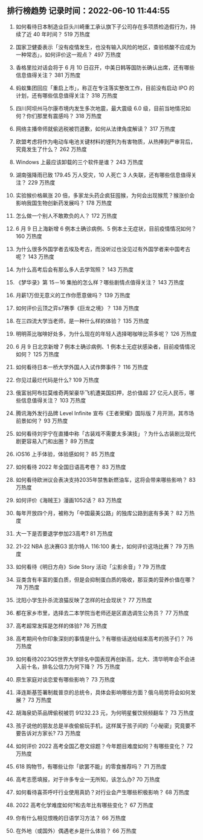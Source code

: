 
## 排行榜趋势 记录时间：2022-06-10 11:44:55
  
  1. 如何看待日本制造业巨头川崎重工承认旗下子公司存在多项质检造假行为，持续了近 40 年时间？ 519 万热度
    
  2. 国家卫健委表示「没有疫情发生，也没有输入风险的地区，查验核酸不应成为一种常态」，如何评价这一观点？ 497 万热度
    
  3. 香格里拉对话会将于 6 月 10 日召开，中美日韩等国防长确认出席，还有哪些信息值得关注？ 381 万热度
    
  4. 蚂蚁集团回应「重启上市」，称正在专注落实整改工作，目前没有启动 IPO 的计划，还有哪些信息值得关注？ 318 万热度
    
  5. 四川阿坝州马尔康市境内发生多次地震，最大震级 6.0 级，目前当地情况如何？你们那里有震感吗？ 318 万热度
    
  6. 网络主播帝师就偷逃税被罚道歉，如何从法律角度解读？ 317 万热度
    
  7. 欧盟考虑将作为电动车电池关键材料的锂列为有害物质，从热捧到严审背后，究竟发生了什么？ 262 万热度
    
  8. Windows 上最应该卸载的三个软件是谁？ 243 万热度
    
  9. 湖南强降雨已致 179.45 万人受灾，10 人死亡 3 人失联，还有哪些信息值得关注？ 229 万热度
    
  10. 实验猴价格飙涨 20 倍，多家龙头药企疯狂囤猴，为何会出现猴荒？猴涨价会影响我国生物创新药发展吗？ 178 万热度
    
  11. 怎么做一个别人不敢欺负的人？ 172 万热度
    
  12. 6 月 9 日上海新增 6 例本土确诊病例、5 例本土无症状，目前疫情情况如何？ 160 万热度
    
  13. 为什么很多外国学者去埃及考古，而没听过也没见过有外国学者来中国考古呢？ 143 万热度
    
  14. 为什么高考后会有那么多人去学驾照？ 143 万热度
    
  15. 《梦华录》第 15－16 集拍的怎么样？哪些剧情点值得关注？ 143 万热度
    
  16. 月薪1万但无意义的工作你愿意做吗？ 139 万热度
    
  17. 如何评价云顶之弈s7赛季《巨龙之境》？ 138 万热度
    
  18. 在三四流大学当老师，是一种什么样的体验？ 135 万热度
    
  19. 明明茶比咖啡好处多，为什么现在的年轻人选择喝咖啡比茶多呢？ 126 万热度
    
  20. 6 月 9 日北京新增 7 例本土确诊病例、1 例本土无症状感染者，目前疫情情况如何？ 125 万热度
    
  21. 如何看待日本一桥大学外国人入试作弊事件？ 116 万热度
    
  22. 你见过最烂代码是什么? 109 万热度
    
  23. 俄富翁阿布拉莫维奇两架豪华飞机遭美国扣押，总价值超 27 亿元人民币，哪些信息值得关注？ 103 万热度
    
  24. 腾讯海外发行品牌 Level Infinite 宣布《王者荣耀》国际版 7 月开测，其市场前景如何？ 93 万热度
    
  25. 如何看待刘宇宁在直播中称「古装戏不需要太多演技」？为什么古装剧比现代剧更容易入门和出圈？ 89 万热度
    
  26. iOS16 上手体验，体验感如何？ 85 万热度
    
  27. 如何看待 2022 年全国日语高考卷？ 83 万热度
    
  28. 如何看待欧洲议会表决支持2035年禁售新燃油车，这将会带来哪些影响？ 83 万热度
    
  29. 如何评价《海贼王》漫画1052话？ 83 万热度
    
  30. 每年开放四个月，被称为「中国最美公路」的独库公路到底有多美？ 82 万热度
    
  31. 大一下是否要退学参加23高考? 81 万热度
    
  32. 21-22 NBA 总决赛G3 凯尔特人 116:100 勇士，如何评价这场比赛？ 79 万热度
    
  33. 如何看待《明日方舟》Side Story 活动「尘影余音」? 79 万热度
    
  34. 豆类含有丰富的蛋白质，但是会抑制蛋白质的吸收，那豆类的营养价值在哪？ 78 万热度
    
  35. 沈阳小学生扑杀流浪猫反映了怎样的社会现状？ 77 万热度
    
  36. 都在家乡市里，选择去二本学院当老师还是区直选调生公务员？ 77 万热度
    
  37. 高考超常发挥是怎样的体验? 76 万热度
    
  38. 高考期间令你印象深刻的事情是什么？有哪些话送给结束高考的孩子们？ 76 万热度
    
  39. 如何看待2023QS世界大学排名中国表现再创新高，北大、清华明年会不会进入前十名，排名公信力为何下降？ 75 万热度
    
  40. 原生家庭对谈恋爱有哪些影响？ 73 万热度
    
  41. 泽连斯基签署制裁普京的总统令，具体会影响哪些方面？俄乌局势将会如何发展？ 73 万热度
    
  42. 胡海泉奶茶品牌偷税被罚 91232.23 元，为何明星餐饮频频翻车？ 73 万热度
    
  43. 孩子说他的朋友总是半夜偷偷玩手机，这样属于孩子间的「小秘密」究竟要不要告诉对方家长? 73 万热度
    
  44. 如何评价 2022 高考全国乙卷文综题？今年题目难度如何？有哪些变化？ 72 万热度
    
  45. 618 购物节，有哪些让你「欲罢不能」的零食推荐吗？ 71 万热度
    
  46. 高考志愿填报，对于许多专业一无所知，该怎么办? 70 万热度
    
  47. 如何看待喜茶呼吁行业使用真奶？对行业会产生哪些积极影响？ 68 万热度
    
  48. 2022 高考化学难度如何?和去年比有哪些变化？ 67 万热度
    
  49. 你有什么相见恨晚的日语学习方法？ 66 万热度
    
  50. 在外地（或国外）偶遇老乡是什么体验？ 66 万热度
    